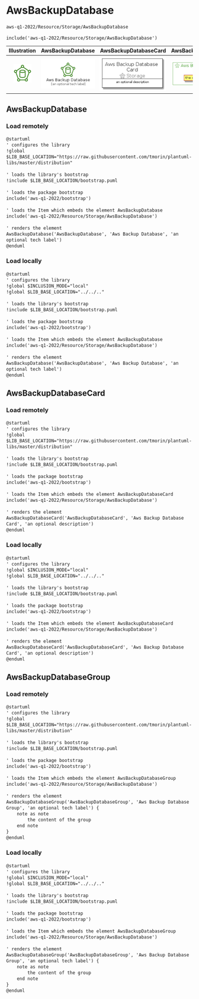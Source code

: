 # AwsBackupDatabase


```text
aws-q1-2022/Resource/Storage/AwsBackupDatabase
```

```text
include('aws-q1-2022/Resource/Storage/AwsBackupDatabase')
```



| Illustration | AwsBackupDatabase | AwsBackupDatabaseCard | AwsBackupDatabaseGroup |
| :---: | :---: | :---: | :---: |
| ![illustration for Illustration](../../../aws-q1-2022/Resource/Storage/AwsBackupDatabase.png) | ![illustration for AwsBackupDatabase](../../../aws-q1-2022/Resource/Storage/AwsBackupDatabase.Local.png) | ![illustration for AwsBackupDatabaseCard](../../../aws-q1-2022/Resource/Storage/AwsBackupDatabaseCard.Local.png) | ![illustration for AwsBackupDatabaseGroup](../../../aws-q1-2022/Resource/Storage/AwsBackupDatabaseGroup.Local.png) |




## AwsBackupDatabase

### Load remotely
```plantuml
@startuml
' configures the library
!global $LIB_BASE_LOCATION="https://raw.githubusercontent.com/tmorin/plantuml-libs/master/distribution"

' loads the library's bootstrap
!include $LIB_BASE_LOCATION/bootstrap.puml

' loads the package bootstrap
include('aws-q1-2022/bootstrap')

' loads the Item which embeds the element AwsBackupDatabase
include('aws-q1-2022/Resource/Storage/AwsBackupDatabase')

' renders the element
AwsBackupDatabase('AwsBackupDatabase', 'Aws Backup Database', 'an optional tech label')
@enduml
```

### Load locally
```plantuml
@startuml
' configures the library
!global $INCLUSION_MODE="local"
!global $LIB_BASE_LOCATION="../../.."

' loads the library's bootstrap
!include $LIB_BASE_LOCATION/bootstrap.puml

' loads the package bootstrap
include('aws-q1-2022/bootstrap')

' loads the Item which embeds the element AwsBackupDatabase
include('aws-q1-2022/Resource/Storage/AwsBackupDatabase')

' renders the element
AwsBackupDatabase('AwsBackupDatabase', 'Aws Backup Database', 'an optional tech label')
@enduml
```

## AwsBackupDatabaseCard

### Load remotely
```plantuml
@startuml
' configures the library
!global $LIB_BASE_LOCATION="https://raw.githubusercontent.com/tmorin/plantuml-libs/master/distribution"

' loads the library's bootstrap
!include $LIB_BASE_LOCATION/bootstrap.puml

' loads the package bootstrap
include('aws-q1-2022/bootstrap')

' loads the Item which embeds the element AwsBackupDatabaseCard
include('aws-q1-2022/Resource/Storage/AwsBackupDatabase')

' renders the element
AwsBackupDatabaseCard('AwsBackupDatabaseCard', 'Aws Backup Database Card', 'an optional description')
@enduml
```

### Load locally
```plantuml
@startuml
' configures the library
!global $INCLUSION_MODE="local"
!global $LIB_BASE_LOCATION="../../.."

' loads the library's bootstrap
!include $LIB_BASE_LOCATION/bootstrap.puml

' loads the package bootstrap
include('aws-q1-2022/bootstrap')

' loads the Item which embeds the element AwsBackupDatabaseCard
include('aws-q1-2022/Resource/Storage/AwsBackupDatabase')

' renders the element
AwsBackupDatabaseCard('AwsBackupDatabaseCard', 'Aws Backup Database Card', 'an optional description')
@enduml
```

## AwsBackupDatabaseGroup

### Load remotely
```plantuml
@startuml
' configures the library
!global $LIB_BASE_LOCATION="https://raw.githubusercontent.com/tmorin/plantuml-libs/master/distribution"

' loads the library's bootstrap
!include $LIB_BASE_LOCATION/bootstrap.puml

' loads the package bootstrap
include('aws-q1-2022/bootstrap')

' loads the Item which embeds the element AwsBackupDatabaseGroup
include('aws-q1-2022/Resource/Storage/AwsBackupDatabase')

' renders the element
AwsBackupDatabaseGroup('AwsBackupDatabaseGroup', 'Aws Backup Database Group', 'an optional tech label') {
    note as note
        the content of the group
    end note
}
@enduml
```

### Load locally
```plantuml
@startuml
' configures the library
!global $INCLUSION_MODE="local"
!global $LIB_BASE_LOCATION="../../.."

' loads the library's bootstrap
!include $LIB_BASE_LOCATION/bootstrap.puml

' loads the package bootstrap
include('aws-q1-2022/bootstrap')

' loads the Item which embeds the element AwsBackupDatabaseGroup
include('aws-q1-2022/Resource/Storage/AwsBackupDatabase')

' renders the element
AwsBackupDatabaseGroup('AwsBackupDatabaseGroup', 'Aws Backup Database Group', 'an optional tech label') {
    note as note
        the content of the group
    end note
}
@enduml
```


